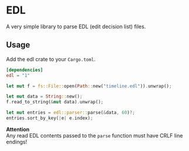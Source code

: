 # EDL

A very simple library to parse EDL (edit decision list) files.

## Usage

Add the edl crate to your `Cargo.toml`.
```toml
[dependencies]
edl = "1"
```

```rust
let mut f = fs::File::open(Path::new("timeline.edl")).unwrap();

let mut data = String::new();
f.read_to_string(&mut data).unwrap();

let mut entries = edl::parser::parse(&data, 60)?;
entries.sort_by_key(|e| e.index);
```

**Attention**  
Any read EDL contents passed to the `parse` function must have
CRLF line endings!